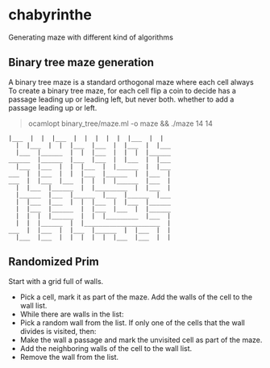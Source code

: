# chabyrinthe
Generating maze with different kind of algorithms

## Binary tree maze generation

A binary tree maze is a standard orthogonal maze where each cell always 
To create a binary tree maze, for each cell flip a coin to decide 
has a passage leading up or leading left, but never both. 
whether to add a passage leading up or left. 

> ocamlopt binary_tree/maze.ml -o maze && ./maze 14 14

```
|___  |  |  |___  |  |  |  |  |  |___  |  |
  |  |___  |  |  |___  |___  |  |___  |  |___
  |___  |______  |  |  |___  |  |  |  |______
______  |______  |___  |___  |  |___  |  |___
  |___  |___  |  |  |___  |  |______  |  |___
___  |  |___  |  |  |___  |______  |  |___  |
___  |  |___  |___  |  |  |  |______  |___  |
  |  |___  |______  |  |_________  |  |___  |
  |______  |___  |______  |___  |______  |___
  |  |___  |___  |  |  |___  |  |___  |______
  |  |___  |______  |  |___  |___  |  |______
  |  |  |  |______  |  |  |_________  |___  |
  |  |  |______  |  |_____________________  |
___  |  |___  |  |___  |______  |  |___  |  |
  |___  |___  |  |  |  |  |  |___  |___  |  |
```

## Randomized Prim

Start with a grid full of walls.
  - Pick a cell, mark it as part of the maze. Add the walls of the cell to the wall list.
  - While there are walls in the list:
  - Pick a random wall from the list. If only one of the cells that the wall divides is visited, then:
  - Make the wall a passage and mark the unvisited cell as part of the maze.
  - Add the neighboring walls of the cell to the wall list.
  - Remove the wall from the list.